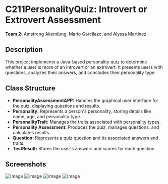 # C211PersonalityQuiz: Introvert or Extrovert Assessment
**Team 2:** Amstrong Akendung, Mario Garcilazo, and Alyssa Martinez  

## Description
This project implements a Java-based personality quiz to determine whether a user is more of an introvert or an extrovert. It presents users with questions, analyzes their answers, and concludes their personality type.

## Class Structure
* **PersonalityAssessmentAPP:** Handles the graphical user interface for the quiz, displaying questions and results.
* **Personality:** Represents a person's personality, storing details like name, age, and personality type.
* **PersonalityTrait:** Manages the traits associated with personality types.
* **Personality Assessment:** Produces the quiz, manages questions, and calculates results.
* **Question:** Represents a quiz question and its associated answers and traits.
* **TestResult:** Stores the user's answers and scores for each question.

## Screenshots
![image](https://github.com/amz160/C211PersonalityQuiz/assets/147431750/66ff234b-386f-4f1c-831d-8ef7772e454c)
![image](https://github.com/amz160/C211PersonalityQuiz/assets/147431750/f970c61f-78bc-4f78-9657-bbc2a9c1ca64)
![image](https://github.com/amz160/C211PersonalityQuiz/assets/147431750/67c1f153-159a-4d94-bb34-3aaed5b3a967)
![image](https://github.com/amz160/C211PersonalityQuiz/assets/147431750/29a0a161-fdf9-4b80-812b-4e219d1863b2)



